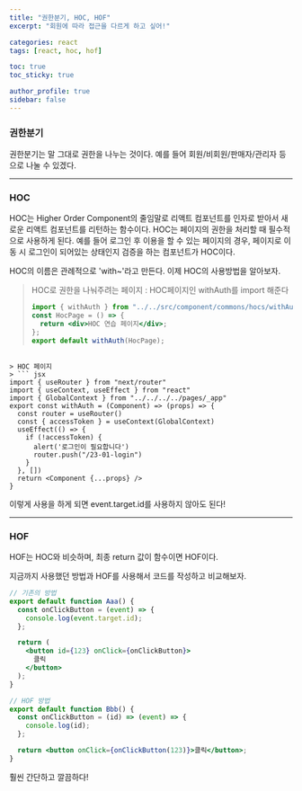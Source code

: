 ```yaml
---
title: "권한분기, HOC, HOF"
excerpt: "회원에 따라 접근을 다르게 하고 싶어!"

categories: react
tags: [react, hoc, hof]

toc: true
toc_sticky: true

author_profile: true
sidebar: false
---
```


### 권한분기

권한분기는 말 그대로 권한을 나누는 것이다. 예를 들어 회원/비회원/판매자/관리자 등으로 나눌 수 있겠다.

---

### HOC

HOC는 Higher Order Component의 줄임말로 리액트 컴포넌트를 인자로 받아서 새로운 리액트 컴포넌트를 리턴하는 함수이다. HOC는 페이지의 권한을 처리할 때 필수적으로 사용하게 된다. 예를 들어 로그인 후 이용을 할 수 있는 페이지의 경우, 페이지로 이동 시 로그인이 되어있는 상태인지 검증을 하는 컴포넌트가 HOC이다.

HOC의 이름은 관례적으로 'with~'라고 만든다. 이제 HOC의 사용방법을 알아보자.

> HOC로 권한을 나눠주려는 페이지 : HOC페이지인 withAuth를 import 해준다
>
> ```jsx
> import { withAuth } from "../../src/component/commons/hocs/withAuth";
> const HocPage = () => {
>   return <div>HOC 연습 페이지</div>;
> };
> export default withAuth(HocPage);
> ```

````

> HOC 페이지
> ``` jsx
import { useRouter } from "next/router"
import { useContext, useEffect } from "react"
import { GlobalContext } from "../../../../pages/_app"
export const withAuth = (Component) => (props) => {
  const router = useRouter()
  const { accessToken } = useContext(GlobalContext)
  useEffect(() => {
    if (!accessToken) {
      alert('로그인이 필요합니다')
      router.push("/23-01-login")
    }
  }, [])
  return <Component {...props} />
}
````

이렇게 사용을 하게 되면 event.target.id를 사용하지 않아도 된다!

---

### HOF

HOF는 HOC와 비슷하며, 최종 return 값이 함수이면 HOF이다.

지금까지 사용했던 방법과 HOF를 사용해서 코드를 작성하고 비교해보자.

```jsx
// 기존의 방법
export default function Aaa() {
  const onClickButton = (event) => {
    console.log(event.target.id);
  };

  return (
    <button id={123} onClick={onClickButton}>
      클릭
    </button>
  );
}
```

```jsx
// HOF 방법
export default function Bbb() {
  const onClickButton = (id) => (event) => {
    console.log(id);
  };

  return <button onClick={onClickButton(123)}>클릭</button>;
}
```

훨씬 간단하고 깔끔하다!
